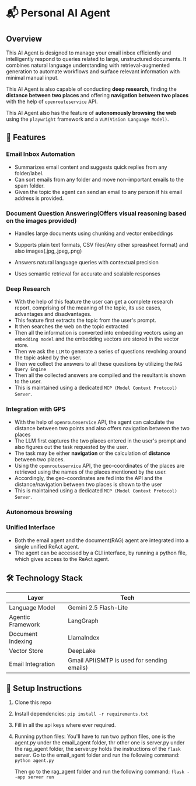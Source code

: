 # 📬 Personal AI Agent
## Overview
This AI Agent is designed to manage your email inbox efficiently and intelligently respond to queries related to large, unstructured documents. It combines natural language understanding with retrieval-augmented generation to automate workflows and surface relevant information with minimal manual input.

This AI Agent is also capable of conducting **deep research**, finding the **distance between two places** and offering **navigation between two places** with the help of `openrouteservice` API. 

This AI Agent also has the feature of **autonomously browsing the web** using the `playwright` framework and a `VLM(Vision Language Model)`.

## 🚀 Features
### Email Inbox Automation
- Summarizes email content and suggests quick replies from any folder/label.
- Can sort emails from any folder and move non-important emails to the spam folder.
- Given the topic the agent can send an email to any person if his email address is provided.

### Document Question Answering(Offers visual reasoning based on the images provided)

- Handles large documents using chunking and vector embeddings

- Supports plain text formats, CSV files(Any other spreasheet format) and also images(.jpg,.jpeg,.png)
- Answers natural language queries with contextual precision
- Uses semantic retrieval for accurate and scalable responses

### Deep Research

- With the help of this feature the user can get a complete research report, comprising of the meaning of the topic, its use cases, advantages and disadvantages.
- This feature first extracts the topic from the user's prompt.
- It then searches the web on the topic extracted
- Then all the information is converted into embedding vectors using an `embedding model` and the embedding vectors are stored in the vector store.
- Then we ask the `LLM` to generate a series of questions revolving around the topic asked by the user.
- Then we collect the answers to all these questions by utilizing the `RAG Query Engine`
- Then all the collected answers are compiled and the resultant is shown to the user.
- This is maintained using a dedicated `MCP (Model Context Protocol) Server`.

### Integration with GPS
- With the help of `openrouteservice` API, the agent can calculate the distance between two points and also offers navigation between the two places
- The LLM first captures the two places entered in the user's prompt and also figures out the task requested by the user.
- The task may be either **navigation** or the calculation of **distance** between two places.
- Using the `openrouteservice` API, the geo-coordinates of the places are retrieved using the names of the places mentioned by the user.
- Accordingly, the geo-coordinates are fed into the API and the distance/navigation between two places is shown to the user
- This is maintained using a dedicated `MCP (Model Context Protocol) Server`.
### Autonomous browsing

### Unified Interface
- Both the email agent and the document(RAG) agent are integrated into a single unified ReAct agent.
- The agent can be accessed by a CLI interface, by running a python file, which gives access to the ReAct agent.

## 🛠️ Technology Stack
| Layer            | Tech                                      |
|------------------|-------------------------------------------|
| Language Model   | Gemini 2.5 Flash-Lite                     |
| Agentic Framework| LangGraph                                 |
| Document Indexing| LlamaIndex                                |
| Vector Store     | DeepLake                                  |
| Email Integration| Gmail API(SMTP is used for sending emails)|
 
## 📁 Setup Instructions
1. Clone this repo
2. Install dependencies:
   `pip install -r requirements.txt`
3. Fill in all the api keys where ever required.
4. Running python files: You'll have to run two python files, one is the agent.py under the email_agent folder, thr other one is server.py under the rag_agent folder, the server.py holds the instructions of the `flask` server.
   Go to the email_agent folder and run the following command:
   `python agent.py`

   Then go to the rag_agent folder and run the following command:
   `flask --app server run`
